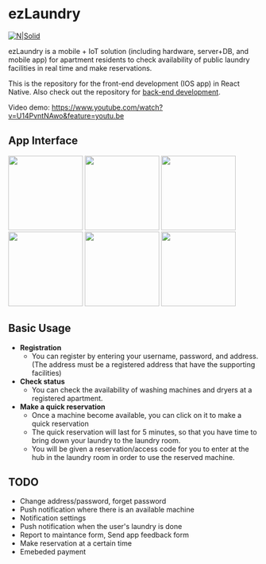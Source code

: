 # ezLaundry

[![N|Solid](http://i.imgur.com/UZy5V1T.png)](https://nodesource.com/products/nsolid)

ezLaundry is a mobile + IoT solution (including hardware, server+DB, and mobile app) for apartment residents to check availability of public laundry facilities in real time and make reservations.

This is the repository for the front-end development (IOS app) in React Native.
Also check out the repository for [back-end development](https://github.com/wanghaodawn/Laundry-Helper).

Video demo: https://www.youtube.com/watch?v=U14PvntNAwo&feature=youtu.be


## App Interface
<img src="http://i.imgur.com/1wdBrLX.png" width="150">
<img src="http://i.imgur.com/xTzpuiR.png" width="150">
<img src="http://i.imgur.com/tWjatqq.png" width="150">

<img src="http://i.imgur.com/NpRYn2n.png" width="150">
<img src="http://i.imgur.com/lx3W0rj.png" width="150">
<img src="http://i.imgur.com/kUBzPW6.png" width="150">


## Basic Usage
* <b>Registration</b>
   * You can register by entering your username, password, and address. (The address must be a registered address that have the supporting facilities)
* <b>Check status</b>
   * You can check the availability of washing machines and dryers at a registered apartment.
* <b>Make a quick reservation</b>
   * Once a machine become available, you can click on it to make a quick reservation
   * The quick reservation will last for 5 minutes, so that you have time to bring down your laundry to the laundry room.
   * You will be given a reservation/access code for you to enter at the hub in the laundry room in order to use the reserved machine.


## TODO
* Change address/password, forget password
* Push notification where there is an available machine
* Notification settings
* Push notification when the user's laundry is done
* Report to maintance form, Send app feedback form
* Make reservation at a certain time
* Emebeded payment
